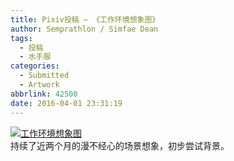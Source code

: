 ```yaml
---
title: Pixiv投稿 – 《工作环境想象图》
author: Semprathlon / Simfae Dean
tags:
  - 投稿
  - 水手服
categories:
  - Submitted
  - Artwork
abbrlink: 42500
date: 2016-04-01 23:31:19
---
```

[![工作环境想象图](__ASSETS_HOST_NAME__/2016/05/56117830_p0-1024x662.png)](http://www.pixiv.net/member_illust.php?mode=medium&illust_id=56117830)  
持续了近两个月的漫不经心的场景想象，初步尝试背景。
